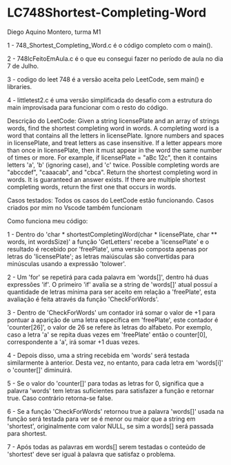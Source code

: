 # LC748Shortest-Completing-Word

Diego Aquino Montero, turma M1

1 - 748_Shortest_Completing_Word.c é o código completo com o main().

2 - 748lcFeitoEmAula.c é o que eu consegui fazer no período de aula no dia 7 de Julho.

3 - codigo do leet 748 é a versão aceita pelo LeetCode, sem main() e libraries.

4 - littletest2.c é uma versão simplificada do desafio com a estrutura do main improvisada para funcionar com o resto do código.


Descrição do LeetCode:
Given a string licensePlate and an array of strings words, find the shortest completing word in words.
A completing word is a word that contains all the letters in licensePlate. Ignore numbers and spaces in licensePlate, and treat letters as case insensitive. If a letter appears more than once in licensePlate, then it must appear in the word the same number of times or more.
For example, if licensePlate = "aBc 12c", then it contains letters 'a', 'b' (ignoring case), and 'c' twice. Possible completing words are "abccdef", "caaacab", and "cbca".
Return the shortest completing word in words. It is guaranteed an answer exists. If there are multiple shortest completing words, return the first one that occurs in words.

Casos testados:
Todos os casos do LeetCode estão funcionando.
Casos criados por mim no Vscode também funcionam

Como funciona meu código:

1 - Dentro do 'char * shortestCompletingWord(char * licensePlate, char ** words, int wordsSize)' a função 'GetLetters' recebe a 'licensePlate' e o resultado é recebido por 'freePlate', uma versão composta apenas por letras do 'licensePlate'; as letras maiúsculas são convertidas para minúsculas usando a expressão 'tolower'.

2 - Um 'for' se repetirá para cada palavra em 'words[]', dentro há duas expressões 'if'. O primeiro 'if' avalia se a string de 'words[]' atual possuí a quantidade de letras mínima para ser aceito em relação a 'freePlate', esta avaliação é feita através da função 'CheckForWords'.

3 - Dentro de 'CheckForWords' um contador irá somar o valor de +1 para pontuar a aparição de uma letra específica em 'freePlate', este contador é 'counter[26]', o valor de 26 se refere às letras do alfabeto. Por exemplo, caso a letra 'a' se repita duas vezes em 'freePlate' então o counter[0], correspondente a 'a', irá somar +1 duas vezes.

4 - Depois disso, uma a string recebida em 'words' será testada similarmente à anterior. Desta vez, no entanto, para cada letra em 'words[i]' o 'counter[]' diminuirá.

5 - Se o valor do 'counter[]' para todas as letras for 0, significa que a palavra 'words' tem letras suficientes para satisfazer a função e retornar true. Caso contrário retorna-se false.

6 - Se a função 'CheckForWords' retornou true a palavra 'words[]' usada na função será testada para ver se é menor ou maior que a string em 'shortest', originalmente com valor NULL, se sim a words[] será passada para shortest.

7 - Após todas as palavras em words[] serem testadas o conteúdo de 'shortest' deve ser igual à palavra que satisfaz o problema.

